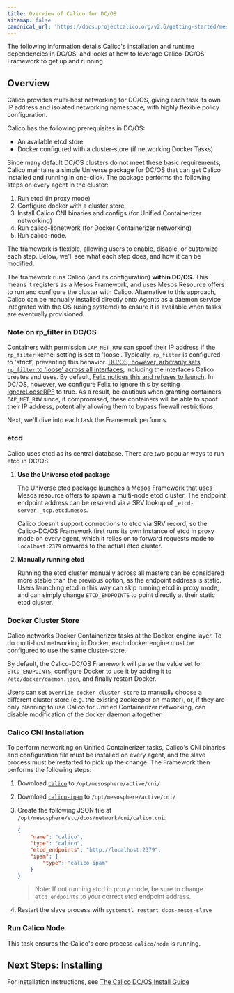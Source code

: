 ```yaml
---
title: Overview of Calico for DC/OS
sitemap: false 
canonical_url: 'https://docs.projectcalico.org/v2.6/getting-started/mesos/installation/dc-os/'
---
```


The following information details Calico's installation and runtime dependencies
in DC/OS, and looks at how to leverage Calico-DC/OS Framework to get up and running.

## Overview

Calico provides multi-host networking for DC/OS, giving each task its own IP
address and isolated networking namespace, with highly flexible policy configuration.

Calico has the following prerequisites in DC/OS:

- An available etcd store
- Docker configured with a cluster-store (if networking Docker Tasks)

Since many default DC/OS clusters do not meet these basic requirements, Calico
maintains a simple Universe package for DC/OS that can get Calico
installed and running in one-click. The package performs the following
steps on every agent in the cluster:

1. Run etcd (in proxy mode)
2. Configure docker with a cluster store
3. Install Calico CNI binaries and configs (for Unified Containerizer networking)
4. Run calico-libnetwork (for Docker Containerizer networking)
5. Run calico-node.

The framework is flexible, allowing users to enable, disable, or customize each step.
Below, we'll see what each step does, and how it can be modified.

The framework runs Calico (and its configuration) **within DC/OS.**
This means it registers as a Mesos Framework, and uses Mesos Resource offers
to run and configure the cluster with Calico. Alternative to this approach,
Calico can be manually installed directly onto Agents as a daemon service integrated
with the OS (using systemd) to ensure it is available when tasks are eventually
provisioned.

### Note on rp_filter in DC/OS

Containers with permission `CAP_NET_RAW` can spoof their IP address if the
`rp_filter` kernel setting is set to 'loose'. Typically, `rp_filter` is
configured to 'strict', preventing this behavior.
[DC/OS, however, arbitrarily sets `rp_filter` to 'loose' across all interfaces](https://dcosjira.atlassian.net/browse/DCOS-265), including the interfaces
Calico creates and uses. By default, [Felix notices this and refuses to launch](https://github.com/projectcalico/calicoctl/issues/1082#issue-168163079). In DC/OS, however, we configure Felix to ignore this by setting
[IgnoreLooseRPF](https://github.com/projectcalico/felix/blob/ab8799eaea66627e5db7717e62fca61fd9c08646/python/calico/felix/config.py#L198) to true. As a result, be cautious when granting containers `CAP_NET_RAW` since, if compromised, these
containers will be able to spoof their IP address, potentially allowing them to bypass firewall restrictions.

Next, we'll dive into each task the Framework performs.

### etcd

Calico uses etcd as its central database. There are two popular ways to run
etcd in DC/OS:

1. **Use the Universe etcd package**

    The Universe etcd package launches a Mesos Framework that uses Mesos resource
    offers to spawn a multi-node etcd cluster.
    The endpoint endpoint address can be resolved via a SRV lookup of
    `_etcd-server._tcp.etcd.mesos`.

    Calico doesn't support connections to etcd via
    SRV record, so the Calico-DC/OS Framework first runs its own instance
    of etcd in proxy mode on every agent, which it relies on to forward requests
    made to `localhost:2379` onwards to the actual etcd cluster.

2. **Manually running etcd**

    Running the etcd cluster manually across all masters can be considered more
    stable than the previous option, as the endpoint address is static.
    Users launching etcd in this way can skip running etcd in proxy mode, and
    can simply change `ETCD_ENDPOINTS` to point directly at their static
    etcd cluster.

### Docker Cluster Store

Calico networks Docker Containerizer tasks at the Docker-engine layer.
To do multi-host networking in Docker, each docker engine must be configured
to use the same cluster-store.

By default, the Calico-DC/OS Framework will parse the value set for `ETCD_ENDPOINTS`,
configure Docker to use it by adding it to `/etc/docker/daemon.json`,
and finally restart Docker.

Users can set `override-docker-cluster-store` to manually choose a different
cluster store (e.g. the existing zookeeper on master), or, if they are only
planning to use Calico for Unified Containerizer networking,
can disable modification of the docker daemon altogether.

### Calico CNI Installation

To perform networking on Unified Containerizer tasks, Calico's CNI binaries and
configuration file must be installed on every agent, and the slave process must
be restarted to pick up the change. The Framework then performs the following steps:

1. Download [`calico`]({{site.data.versions[page.version].first.components["calico/cni"].download_calico_url}}) to `/opt/mesosphere/active/cni/`
2. Download [`calico-ipam`]({{site.data.versions[page.version].first.components["calico/cni"].download_calico_ipam_url}}) to `/opt/mesosphere/active/cni/`
3. Create the following JSON file at `/opt/mesosphere/etc/dcos/network/cni/calico.cni`:

   ```json
   {
       "name": "calico",
       "type": "calico",
       "etcd_endpoints": "http://localhost:2379",
       "ipam": {
           "type": "calico-ipam"
       }
   }
   ```
   >Note: If not running etcd in proxy mode, be sure to change `etcd_endpoints`
   to your correct etcd endpoint address.

4. Restart the slave process with `systemctl restart dcos-mesos-slave`

### Run Calico Node

This task ensures the Calico's core process `calico/node` is running.

## Next Steps: Installing

For installation instructions, see [The Calico DC/OS Install Guide]({{site.baseurl}}/{{page.version}}/getting-started/mesos/installation/dc-os/framework)
